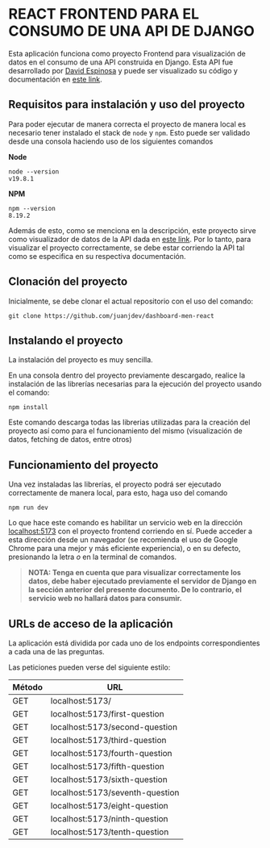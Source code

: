 # REACT FRONTEND PARA EL CONSUMO DE UNA API DE DJANGO

Esta aplicación funciona como proyecto Frontend para visualización de datos en el consumo de una API construida en Django. 
Esta API fue desarrollado por [David Espinosa](github.com/espinosadvlpr) y puede ser visualizado su código y documentación en [este link](https://github.com/espinosadvlpr/django-men-dashboard/). 

## Requisitos para instalación y uso del proyecto

Para poder ejecutar de manera correcta el proyecto de manera local es necesario tener instalado el stack de `node` y `npm`. 
Esto puede ser validado desde una consola haciendo uso de los siguientes comandos

**Node**

    node --version
    v19.8.1

**NPM**

    npm --version
    8.19.2

Además de esto, como se menciona en la descripción, este proyecto sirve como visualizador de datos de la API dada en [este link](https://github.com/espinosadvlpr/django-men-dashboard/). Por lo tanto, para visualizar el proyecto correctamente, se debe estar corriendo la API tal como se especifica en su respectiva documentación. 

## Clonación del proyecto 

Inicialmente, se debe clonar el actual repositorio con el uso del comando: 

    git clone https://github.com/juanjdev/dashboard-men-react


## Instalando el proyecto 

La instalación del proyecto es muy sencilla. 

En una consola dentro del proyecto previamente descargado, realice la instalación de las librerías necesarias para la ejecución del proyecto usando el comando:

    npm install

Este comando descarga todas las librerias utilizadas para la creación del proyecto así como para el funcionamiento del mismo (visualización de datos, fetching de datos, entre otros)

## Funcionamiento del proyecto

Una vez instaladas las librerías, el proyecto podrá ser ejecutado correctamente de manera local, para esto, haga uso del comando

    npm run dev

Lo que hace este comando es habilitar un servicio web en la dirección [localhost:5173](localhost:5173) con el proyecto frontend corriendo en sí. Puede acceder a esta dirección desde un navegador (se recomienda el uso de Google Chrome para una mejor y más eficiente experiencia), o en su defecto, presionando la letra *o* en la terminal de comandos.

> **NOTA: Tenga en cuenta que para visualizar correctamente los datos, debe haber ejecutado previamente el servidor de Django en la sección anterior del presente documento. De lo contrario, el servicio web no
hallará datos para consumir.**

## URLs de acceso de la aplicación
La aplicación está dividida por cada uno de los endpoints correspondientes a cada una de las preguntas. 

Las peticiones pueden verse del siguiente estilo: 

|Método|URL|
|--|--|
| GET | localhost:5173/ |
| GET | localhost:5173/first-question |
| GET | localhost:5173/second-question |
| GET | localhost:5173/third-question |
| GET | localhost:5173/fourth-question |
| GET | localhost:5173/fifth-question |
| GET | localhost:5173/sixth-question |
| GET | localhost:5173/seventh-question |
| GET | localhost:5173/eight-question |
| GET | localhost:5173/ninth-question|
| GET | localhost:5173/tenth-question |
